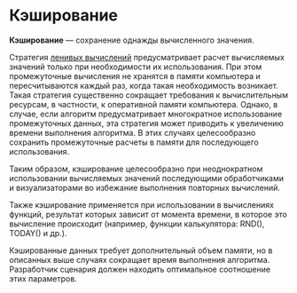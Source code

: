 # Кэширование

**Кэширование** — сохранение однажды вычисленного значения.

Стратегия [ленивых вычислений]() предусматривает расчет вычисляемых значений только при необходимости их использования. При этом промежуточные вычисления не хранятся в памяти компьютера и пересчитываются каждый раз, когда такая необходимость возникает. Такая стратегия существенно сокращает требования к вычислительным ресурсам, в частности, к оперативной памяти компьютера. Однако, в случае, если алгоритм предусматривает многократное использование промежуточных данных, эта стратегия может приводить к увеличению времени выполнения алгоритма. В этих случаях целесообразно сохранить промежуточные расчеты в памяти для последующего использования.

Таким образом, кэширование целесообразно при неоднократном использовании вычисляемых значений последующими обработчиками и визуализаторами во избежание выполнения повторных вычислений.

Также кэширование применяется при использовании в вычислениях функций, результат которых зависит от момента времени, в которое это вычисление происходит (например, функции калькулятора: RND(), TODAY() и др.).

Кэшированные данных требует дополнительный объем памяти, но в описанных выше случаях сокращает время выполнения алгоритма. Разработчик сценария должен находить оптимальное соотношение этих параметров.
